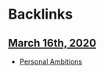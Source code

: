 
# Backlinks
## [March 16th, 2020](<March 16th, 2020.md>)
- [Personal Ambitions](<Personal Ambitions.md>)

